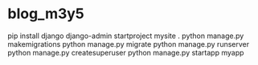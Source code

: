# blog_m3y5
pip install django
django-admin startproject mysite .
python manage.py makemigrations
python manage.py migrate
python manage.py runserver
python manage.py createsuperuser
python manage.py startapp myapp
